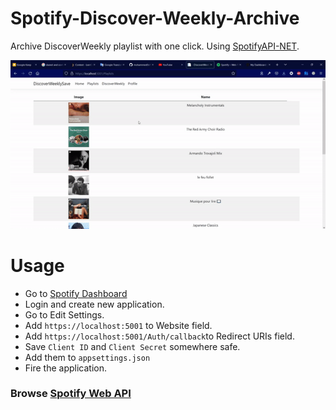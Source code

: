 # Spotify-Discover-Weekly-Archive

Archive DiscoverWeekly playlist with one click. Using [SpotifyAPI-NET](https://github.com/JohnnyCrazy/SpotifyAPI-NET).

<p align="center">
  <img src= "https://github.com/mohammed0xff/Spotify-Discover-Weekly-Archive/blob/main/DiscoverWeeklySaveApp/DiscoverWeeklySave/demo.gif" />
</p>

# Usage 
* Go to [Spotify Dashboard](https://developer.spotify.com/dashboard/) 
* Login and create new application.
* Go to Edit Settings.
* Add `https://localhost:5001` to Website field.
* Add `https://localhost:5001/Auth/callback`to Redirect URIs field. 
* Save `Client ID` and `Client Secret` somewhere safe.
* Add them to `appsettings.json`
* Fire the application.

### Browse [Spotify Web API](https://developer.spotify.com/documentation/web-api/reference/#/)
